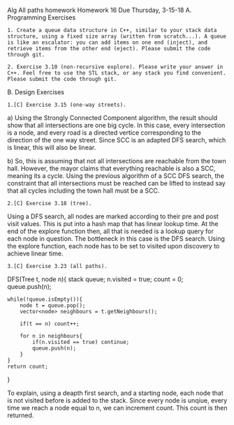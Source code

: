 Alg All paths homework
Homework 16   Due Thursday, 3-15-18
A. Programming Exercises

    1. Create a queue data structure in C++, similar to your stack data structure, using a fixed size array (written from scratch...). A queue is like an escalator: you can add items on one end (inject), and retrieve items from the other end (eject). Please submit the code through git.

    2. Exercise 3.10 (non-recursive explore). Please write your answer in C++. Feel free to use the STL stack, or any stack you find convenient. Please submit the code through git.

B. Design Exercises

    1.[C] Exercise 3.15 (one-way streets).

a) Using the Strongly Connected Component algorithm, the result should show that all intersections are one big cycle. In this case, every intersection is a node, and every road is a directed vertice corresponding to the direction of the one way street. Since SCC is an adapted DFS search, which is linear, this will also be linear.

b) So, this is assuming that not all intersections are reachable from the town hall. However, the mayor claims that everything reachable is also a SCC, meaning its a cycle. Using the previous algorithm of a SCC DFS search, the constraint that all intersections must be reached can be lifted to instead say that all cycles including the town hall must be a SCC. 

    2.[C] Exercise 3.18 (tree).

Using a DFS search, all nodes are marked according to their pre and post visit values. This is put into a hash map that has linear lookup time. At the end of the explore function then, all that is needed is a lookup query for each node in question. The bottleneck in this case is the DFS search. Using the explore function, each node has to be set to visited upon discovery to achieve linear time. 

    3.[C] Exercise 3.23 (all paths).

DFS(Tree t, node n){
    stack<node> queue;
    n.visited = true;
    count = 0;
    queue.push(n);

    while(!queue.isEmpty()){
        node t = queue.pop();
        vector<node> neighbours = t.getNeighbours();

        if(t == n) count++;

        for n in neighbours{
            if(n.visited == true) continue;
            queue.push(n);
        }
    }
    return count;
}

To explain, using a deapth first search, and a starting node, each node that is not visited before is added to the stack. Since every node is unqiue, every time we reach a node equal to n, we can increment count. This count is then returned.
